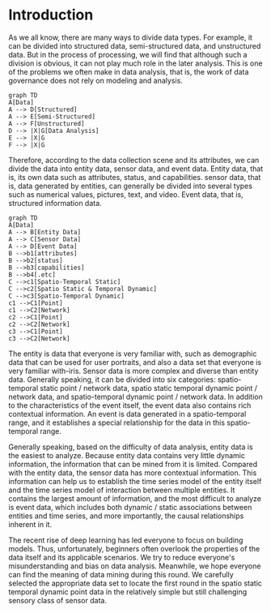 # Introduction
As we all know, there are many ways to divide data types. For example, it can be divided into structured data, semi-structured data, and unstructured data. But in the process of processing, we will find that although such a division is obvious, it can not play much role in the later analysis. This is one of the problems we often make in data analysis, that is, the work of data governance does not rely on modeling and analysis.
```mermaid
graph TD
A[Data]
A --> D[Structured]
A --> E[Semi-Structured]
A --> F[Unstructured]
D --> |X|G[Data Analysis]
E --> |X|G
F --> |X|G
```

Therefore, according to the data collection scene and its attributes, we can divide the data into entity data, sensor data, and event data. Entity data, that is, its own data such as attributes, status, and capabilities. sensor data, that is, data generated by entities, can generally be divided into several types such as numerical values, pictures, text, and video. Event data, that is, structured information data.
```mermaid
graph TD
A[Data]
A --> B[Entity Data]
A --> C[Sensor Data]
A --> D[Event Data]
B -->b1[attributes]
B -->b2[status]
B -->b3[capabilities]
B -->b4[.etc]
C -->c1[Spatio-Temporal Static]
C -->c2[Spatio Static & Temporal Dynamic]
C -->c3[Spatio-Temporal Dynamic]
c1 -->C1[Point]
c1 -->C2[Network]
c2 -->C1[Point]
c2 -->C2[Network]
c3 -->C1[Point]
c3 -->C2[Network]
```

The entity is data that everyone is very familiar with, such as demographic data that can be used for user portraits, and also a data set that everyone is very familiar with-iris. Sensor data is more complex and diverse than entity data. Generally speaking, it can be divided into six categories: spatio-temporal static point / network data, spatio static temporal dynamic point / network data, and spatio-temporal dynamic point / network data. In addition to the characteristics of the event itself, the event data also contains rich contextual information. An event is data generated in a spatio-temporal range, and it establishes a special relationship for the data in this spatio-temporal range.

Generally speaking, based on the difficulty of data analysis, entity data is the easiest to analyze. Because entity data contains very little dynamic information, the information that can be mined from it is limited. Compared with the entity data, the sensor data has more contextual information. This information can help us to establish the time series model of the entity itself and the time series model of interaction between multiple entities. It contains the largest amount of information, and the most difficult to analyze is event data, which includes both dynamic / static associations between entities and time series, and more importantly, the causal relationships inherent in it.

The recent rise of deep learning has led everyone to focus on building models. Thus, unfortunately, beginners often overlook the properties of the data itself and its applicable scenarios. We try to reduce everyone's misunderstanding and bias on data analysis. Meanwhile, we hope everyone can find the meaning of data mining during this round. We carefully selected the appropriate data set to locate the first round in the spatio static temporal dynamic point data in the relatively simple but still challenging sensory class of sensor data.
